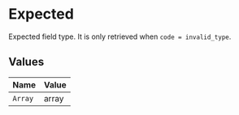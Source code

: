 # Expected

Expected field type. It is only retrieved when `code = invalid_type`.


## Values

| Name    | Value   |
| ------- | ------- |
| `Array` | array   |